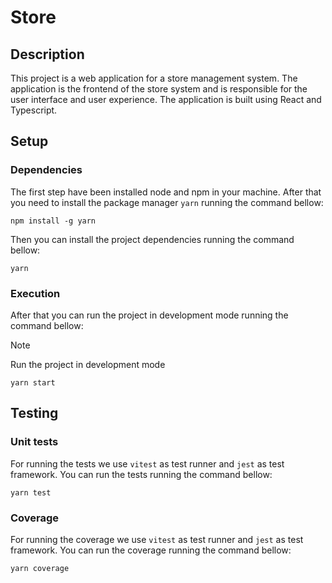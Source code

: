 # Store

## Description

This project is a web application for a store management system. The application is the frontend of the store system and is responsible for the user interface and user experience. The application is built using React and Typescript.

## Setup

<!-- ### Environment variables

> [!NOTE]
> Avoid this configuration

Use the `.env` file to set the environment variables.

- ``SONARQUBE_TOKEN``: Token to connect to SonarQube used in `./sonarqube/sonarscan.js` file -->

### Dependencies

The first step have been installed node and npm in your machine. After that you need to install the package manager `yarn` running the command bellow:

```node
npm install -g yarn
```

Then you can install the project dependencies running the command bellow:

```node
yarn
```

<!-- ### SonarQube

For running SonarQube on community edition you need to get `podman`, `docker` or `SonarQube` installed in your own machine. after that you need to create bellow folder structure in your project root:

- `sonarqube/extensions`
- `sonarqube/data`
- `sonarqube/logs`

When SonarQube have been up and the folder structure have been created, you can run the command bellow and synchronize the project with SonarQube from your container.

```bash
node ./sonarqube/sonarscan.js
``` -->

### Execution

After that you can run the project in development mode running the command bellow:

> [!NOTE]
> Run the project in development mode

```node
yarn start
```

## Testing

### Unit tests

For running the tests we use `vitest` as test runner and `jest` as test framework. You can run the tests running the command bellow:

```node
yarn test
```

### Coverage

For running the coverage we use `vitest` as test runner and `jest` as test framework. You can run the coverage running the command bellow:

```node
yarn coverage
```
